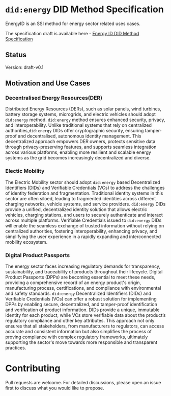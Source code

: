 # `did:energy` DID Method Specification

EnergyID is an SSI method for energy sector related uses cases.

The specification draft is available here - [Energy ID DID Method Specification](did-energy-method-draft.md)

## Status
Version: draft-v0.1

## Motivation and Use Cases
### Decentralised Energy Resources(DER)
Distributed Energy Resources (DERs), such as solar panels, wind turbines, battery storage systems, microgrids, and electric vehicles should adopt `did:energy` method. `did:energy` method ensures enhanced security, privacy, and interoperability. Unlike traditional systems that rely on centralized authorities,`did:energy` DIDs offer cryptographic security, ensuring tamper-proof and decentralised, autonomous identity management. This decentralized approach empowers DER owners, protects sensitive data through privacy-preserving features, and supports seamless integration across various platforms, enabling more resilient and scalable energy systems as the grid becomes increasingly decentralized and diverse.

### Electic Mobility
The Electric Mobility sector should adopt `did:energy` based  Decentralized Identifiers (DIDs) and Verifiable Credentials (VCs) to address the challenges of identity federation and fragmentation. Traditional identity systems in this sector are often siloed, leading to fragmented identities across different charging networks, vehicle systems, and service providers. `did:energy` DIDs provide a unified, decentralized identity solution that allows electric vehicles, charging stations, and users to securely authenticate and interact across multiple platforms. Verifiable Credentials issued to `did:energy` DIDs will enable the seamless exchange of trusted information without relying on centralized authorities, fostering interoperability, enhancing privacy, and simplifying the user experience in a rapidly expanding and interconnected mobility ecosystem.

### Digital Product Passports
The energy sector faces increasing regulatory demands for transparency, sustainability, and traceability of products throughout their lifecycle. Digital Product Passports (DPPs) are becoming essential to meet these needs, providing a comprehensive record of an energy product's origin, manufacturing process, certifications, and compliance with environmental and safety standards. `did:energy` Decentralized Identifiers (DIDs) and Verifiable Credentials (VCs) can offer a robust solution for implementing DPPs by enabling secure, decentralized, and tamper-proof identification and verification of product information. DIDs provide a unique, immutable identity for each product, while VCs store verifiable data about the product’s regulatory compliance and other key attributes. This approach not only ensures that all stakeholders, from manufacturers to regulators, can access accurate and consistent information but also simplifies the process of proving compliance with complex regulatory frameworks, ultimately supporting the sector's move towards more responsible and transparent practices.

# Contributing
Pull requests are welcome. For detailed discussions, please open an issue first to discuss what you would like to propose.